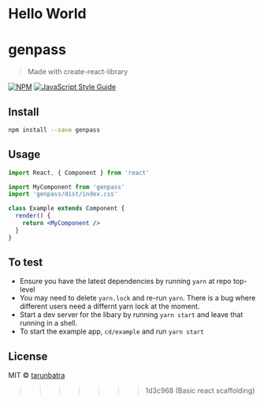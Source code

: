 # Hello World
# genpass

> Made with create-react-library

[![NPM](https://img.shields.io/npm/v/genpass.svg)](https://www.npmjs.com/package/genpass) [![JavaScript Style Guide](https://img.shields.io/badge/code_style-standard-brightgreen.svg)](https://standardjs.com)

## Install

```bash
npm install --save genpass
```

## Usage

```jsx
import React, { Component } from 'react'

import MyComponent from 'genpass'
import 'genpass/dist/index.css'

class Example extends Component {
  render() {
    return <MyComponent />
  }
}
```


## To test

- Ensure you have the latest dependencies by running `yarn` at repo top-level
- You may need to delete `yarn.lock` and re-run `yarn`. There is a bug where different users need a differnt yarn lock at the moment.
- Start a dev server for the libary by running `yarn start` and leave that running in a shell.
- To start the example app, `cd/example` and run `yarn start`

## License

MIT © [tarunbatra](https://github.com/tarunbatra)
>>>>>>> 1d3c968 (Basic react scaffolding)
